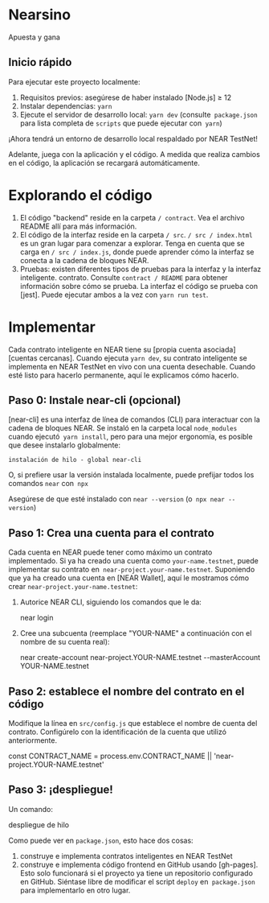 # Nearsino

Apuesta y gana

## Inicio rápido

Para ejecutar este proyecto localmente:

1. Requisitos previos: asegúrese de haber instalado [Node.js] ≥ 12
2. Instalar dependencias: `yarn`
3. Ejecute el servidor de desarrollo local: `yarn dev` (consulte` package.json` para
   lista completa de `scripts` que puede ejecutar con` yarn`)

¡Ahora tendrá un entorno de desarrollo local respaldado por NEAR TestNet!

Adelante, juega con la aplicación y el código. A medida que realiza cambios en el código, la aplicación se recargará automáticamente.

# Explorando el código

1. El código "backend" reside en la carpeta `/ contract`. Vea el archivo README allí para
   más información.
2. El código de la interfaz reside en la carpeta `/ src`. `/ src / index.html` es un gran
   lugar para comenzar a explorar. Tenga en cuenta que se carga en `/ src / index.js`, donde
   puede aprender cómo la interfaz se conecta a la cadena de bloques NEAR.
3. Pruebas: existen diferentes tipos de pruebas para la interfaz y la interfaz inteligente.
   contrato. Consulte `contract / README` para obtener información sobre cómo se prueba. La interfaz
   el código se prueba con [jest]. Puede ejecutar ambos a la vez con `yarn run test`.

# Implementar

Cada contrato inteligente en NEAR tiene su [propia cuenta asociada] [cuentas cercanas]. Cuando ejecuta `yarn dev`, su contrato inteligente se implementa en NEAR TestNet en vivo con una cuenta desechable. Cuando esté listo para hacerlo permanente, aquí le explicamos cómo hacerlo.

## Paso 0: Instale near-cli (opcional)

[near-cli] es una interfaz de línea de comandos (CLI) para interactuar con la cadena de bloques NEAR. Se instaló en la carpeta local `node_modules` cuando ejecutó` yarn install`, pero para una mejor ergonomía, es posible que desee instalarlo globalmente:

    instalación de hilo - global near-cli

O, si prefiere usar la versión instalada localmente, puede prefijar todos los comandos `near` con` npx`

Asegúrese de que esté instalado con `near --version` (o` npx near --version`)

## Paso 1: Crea una cuenta para el contrato

Cada cuenta en NEAR puede tener como máximo un contrato implementado. Si ya ha creado una cuenta como `your-name.testnet`, puede implementar su contrato en` near-project.your-name.testnet`. Suponiendo que ya ha creado una cuenta en [NEAR Wallet], aquí le mostramos cómo crear `near-project.your-name.testnet`:

1. Autorice NEAR CLI, siguiendo los comandos que le da:

   near login

2. Cree una subcuenta (reemplace "YOUR-NAME" a continuación con el nombre de su cuenta real):

   near create-account near-project.YOUR-NAME.testnet --masterAccount YOUR-NAME.testnet

## Paso 2: establece el nombre del contrato en el código

Modifique la línea en `src/config.js` que establece el nombre de cuenta del contrato. Configúrelo con la identificación de la cuenta que utilizó anteriormente.

const CONTRACT_NAME = process.env.CONTRACT_NAME || 'near-project.YOUR-NAME.testnet'

## Paso 3: ¡despliegue!

Un comando:

despliegue de hilo

Como puede ver en `package.json`, esto hace dos cosas:

1. construye e implementa contratos inteligentes en NEAR TestNet
2. construye e implementa código frontend en GitHub usando [gh-pages]. Esto solo funcionará si el proyecto ya tiene un repositorio configurado en GitHub. Siéntase libre de modificar el script `deploy` en` package.json` para implementarlo en otro lugar.

